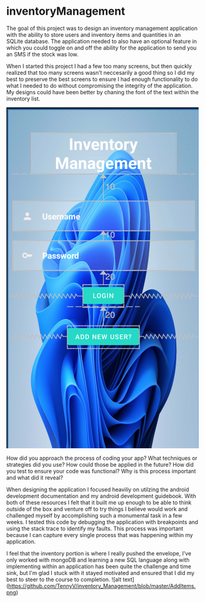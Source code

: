 # inventoryManagement

The goal of this project was to design an inventory management application with the ability to store users and inventory items and quantities in an SQLite database. The application needed to also have an optional feature in which you could toggle on and off the ability for the application to send you an SMS if the stock was low.



When I started this project I had a few too many screens, but then quickly realized that too many screens wasn't neccesarily a good thing so I did my best to preserve the best screens to ensure I had enough functionality to do what I needed to do without compromising the integrity of the application.
My designs could have been better by chaning the font of the text within the inventory list.

![alt text](https://github.com/TennyV/inventory_Management/blob/master/Main.png)

How did you approach the process of coding your app? What techniques or strategies did you use? How could those be applied in the future?
How did you test to ensure your code was functional? Why is this process important and what did it reveal?

When designing the application I focused heaviliy on utilzing the android development documentation and my android development guidebook. With both of these resources I felt that it built me up enough to be able to think outside of the box and venture off to try things I believe would work and challenged myself by accomplishing such a monumental task in a few weeks.
I tested this code by debugging the application with breakpoints and using the stack trace to identify my faults.
This process was important because I can capture every single process that was happening within my application.

I feel that the inventory portion is where I really pushed the envelope, I've only worked with mongoDB and learning a new SQL language along with implementing within an application has been quite the challenge and time sink, but I'm glad I stuck with it stayed motivated and ensured that I did my best to steer to the course to completion.
![alt text] (https://github.com/TennyV/inventory_Management/blob/master/AddItems.png)
